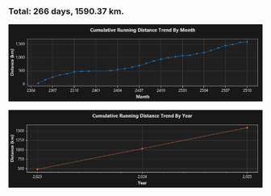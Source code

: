 ### Total: 266 days, 1590.37 km.


![Monthly](https://github.com/prime167/MyRunningLog/blob/main/data/CumulativeTrendByMonth.png)


![Monthly](https://github.com/prime167/MyRunningLog/blob/main/data/CumulativeTrendByYear.png)
